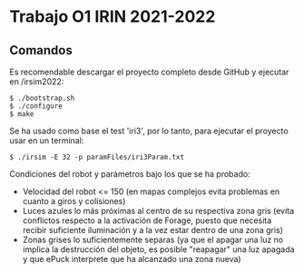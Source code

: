 # Trabajo O1 IRIN 2021-2022
## Comandos
Es recomendable descargar el proyecto completo desde GitHub y ejecutar en /irsim2022:

```
$ ./bootstrap.sh
$ ./configure
$ make
```

Se ha usado como base el test 'iri3', por lo tanto, para ejecutar el proyecto usar en un terminal:

```
$ ./irsim -E 32 -p paramFiles/iri3Param.txt 
```
Condiciones del robot y parámetros bajo los que se ha probado:
* Velocidad del robot <= 150 (en mapas complejos evita problemas en cuanto a giros y colisiones)
* Luces azules lo más próximas al centro de su respectiva zona gris (evita conflictos respecto a la activación de Forage, puesto que necesita recibir suficiente iluminación y a la vez estar dentro de una zona gris)
* Zonas grises lo suficientemente separas (ya que el apagar una luz no implica la destrucción del objeto, es posible "reapagar" una luz apagada y que ePuck interprete que ha alcanzado una zona nueva)

